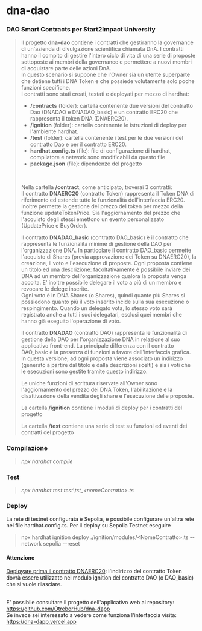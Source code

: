 # dna-dao
<h3>DAO Smart Contracts per Start2Impact University</h3>

>
>Il progetto **dna-dao** contiene i contratti che gestiranno la governance di un'azienda di divulgazione scientifica chiamata DnA. I contratti hanno il compito di gestire l'intero ciclo di vita di una serie di proposte sottoposte ai membri della governance e permettere a nuovi membri di acquistare parte delle azioni DnA.<br>
In questo scenario si suppone che l'Owner sia un utente superparte che detiene tutti i DNA Token e che possiede volutamente solo poche funzioni specifiche.<br>
I contratti sono stati creati, testati e deployati per mezzo di hardhat:
>
> - **/contracts** (folder): cartella contenente due versioni del contratto Dao (DNADAO e DNADAO_basic) e un contratto ERC20 che rappresenta il token DNA (DNAERC20). <br>
> - **/ignition** (folder): cartella contenente le istruzioni di deploy per l'ambiente hardhat. <br>
> - **/test** (folder): cartella contenente i test per le due versioni del contratto Dao e per il contratto ERC20. <br>
> - **hardhat.config.ts** (file): file di configurazione di hardhat, compilatore e network sono modificabili da questo file
> - **package.json** (file): dipendenze del progetto <br>
><br>
>
>
>
>Nella cartella **/contract**, come anticipato, troverai 3 contratti: <br>
Il contratto **DNAERC20** (contratto Token) rappresenta il Token DNA di riferimento ed estende tutte le funzionalità dell'interfaccia ERC20. 
Inoltre permette la gestione del prezzo del token per mezzo della funzione updateTokenPrice. Sia l'aggiornamento del prezzo che l'acquisto degli stessi emettono un evento personalizzato (UpdatePrice e BuyOrder).<br>
>
>Il contratto **DNADAO_basic** (contratto DAO_basic) è il contratto che rappresenta le funzionalità minime di gestione della DAO per l'organizzazione DNA. In particolare il contratto DAO_basic permette l'acquisto di Shares (previa approvazione dei Token su DNAERC20), la creazione, il voto e l'esecuzione di proposte. Ogni proposta contiene un titolo ed una descrizione: facoltativamente è possibile inviare dei DNA ad un membro dell'organizzazione qualora la proposta venga accolta. E' inoltre possibile delegare il voto a più di un membro e revocare le delege inserite. <br>
Ogni voto è in DNA Shares (o Shares), quindi quante più Shares si possiedono quanto più il voto inserito incide sulla sua esecuzione o respingimento.
Quando un delegato vota, lo stesso voto sarà registrato anche a tutti i suoi delegatari, esclusi quei membri che hanno già eseguito l'operazione di voto.<br>
>
>Il contratto **DNADAO** (contratto DAO) rappresenta le funzionalità di gestione della DAO per l'organizzazione DNA in relazione al suo applicativo front-end. La principale differenza con il contratto DAO_basic è la presenza di funzioni a favore dell'interfaccia grafica. 
In questa versione, ad ogni proposta viene associato un indirizzo (generato a partire dal titolo e dalla descrizioni scelti) e sia i voti che le esecuzioni sono gestite tramite questo indirizzo.
>
>Le uniche funzioni di scrittura riservate all'Owner sono l'aggiornamento del prezzo dei DNA Token, l'abilitazione e la disattivazione della vendita degli share e l'esecuzione delle proposte.
>
>La cartella **/ignition** contiene i moduli di deploy per i contratti del progetto
>
>La cartella **/test** contiene una serie di test su funzioni ed eventi dei contratti del progetto


<h3> Compilazione </h3>

>*npx hardhat compile*

<h3> Test </h3>

>*npx hardhat test test\tst_\<nomeContratto>.ts*

<h3> Deploy </h3>

La rete di testnet configurata è Sepolia, è possibile configurare un'altra rete nel file hardhat.config.ts. Per il deploy su Sepolia Testnet eseguire

>npx hardhat ignition deploy ./ignition/modules/\<NomeContratto>.ts --network sepolia --reset

<h4>Attenzione</h4>
<u>Deployare prima il contratto DNAERC20</u>: l'indirizzo del contratto Token dovrà essere utilizzato nel modulo ignition del contratto DAO (o DAO_basic) che si vuole rilasciare.
<br><br>

E' possibile consultare il progetto dell'applicativo web al repository: https://github.com/OtreborHub/dna-dapp <br>
Se invece sei interessato a vedere come funziona l'interfaccia visita: https://dna-dapp.vercel.app